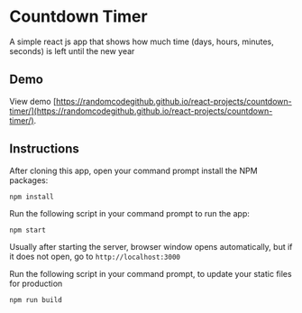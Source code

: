 # Countdown Timer

A simple react js app that shows how much time (days, hours, minutes, seconds) is left until the new year

## Demo

View demo [https://randomcodegithub.github.io/react-projects/countdown-timer/](https://randomcodegithub.github.io/react-projects/countdown-timer/).

## Instructions

After cloning this app, open your command prompt install the NPM packages:
```
npm install
```

Run the following script in your command prompt to run the app:
```
npm start
```

Usually after starting the server, browser window opens automatically, but if it does not open, go to `http://localhost:3000`

Run the following script in your command prompt, to update your static files for production
```
npm run build
```